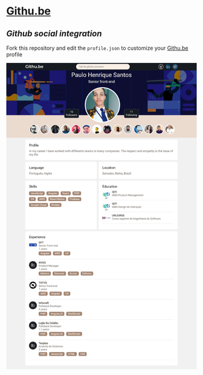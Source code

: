 # [Githu.be]
## _Github social integration_

Fork this repository and edit the `profile.json` to customize your [Githu.be] profile

  [Githu.be]: <https://githu.be>


![dashboard](https://github.com/GitHu-be/githu.be/raw/main/profile-example.png?raw=true)
